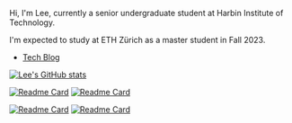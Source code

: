 Hi, I'm Lee, currently a senior undergraduate student at Harbin Institute of Technology. 

I'm expected to study at ETH Zürich as a master student in Fall 2023.

* [Tech Blog](https://lee-abcde.github.io/)

[![Lee's GitHub stats](https://github-readme-stats.vercel.app/api?username=Lee-abcde&hide=stars&show_owner==True&theme=great-gatsby)](https://github.com/anuraghazra/github-readme-stats)



[![Readme Card](https://github-readme-stats.vercel.app/api/pin/?username=taichi-dev&repo=taichi&show_owner==True&theme=great-gatsby)](https://github.com/taichi-dev/taichi)  [![Readme Card](https://github-readme-stats.vercel.app/api/pin/?username=Lee-abcde&repo=MPM-World&show_owner==True&theme=great-gatsby)](https://github.com/Lee-abcde/MPM-World)

 [![Readme Card](https://github-readme-stats.vercel.app/api/pin/?username=Global-CS-application&repo=global-cs-application.github.io&show_owner==True&theme=great-gatsby)](https://github.com/Global-CS-application/global-cs-application.github.io) [![Readme Card](https://github-readme-stats.vercel.app/api/pin/?username=opencsapp&repo=opencsapp.github.io&show_owner==True&theme=great-gatsby)](https://github.com/opencsapp/opencsapp.github.io)

<!--
**Lee-abcde/Lee-abcde** is a ✨ _special_ ✨ repository because its `README.md` (this file) appears on your GitHub profile.

Here are some ideas to get you started:

- 🔭 I’m currently working on ...
- 🌱 I’m currently learning ...
- 👯 I’m looking to collaborate on ...
- 🤔 I’m looking for help with ...
- 💬 Ask me about ...
- 📫 How to reach me: ...
- 😄 Pronouns: ...
- ⚡ Fun fact: ...
-->
